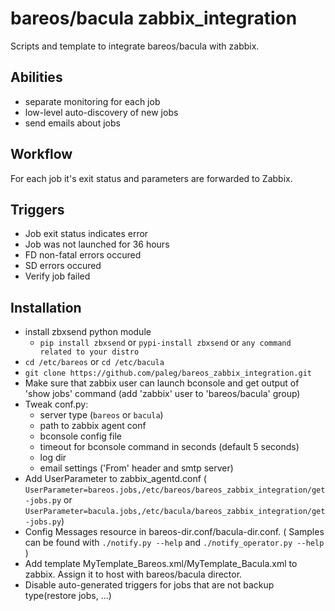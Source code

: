 bareos/bacula zabbix_integration
=========================

Scripts and template to integrate bareos/bacula with zabbix.

Abilities
---------
* separate monitoring for each job
* low-level auto-discovery of new jobs
* send emails about jobs

Workflow
---------
For each job it's exit status and parameters are forwarded to Zabbix.

Triggers
--------
* Job exit status indicates error
* Job was not launched for 36 hours
* FD non-fatal errors occured
* SD errors occured
* Verify job failed
 
Installation
------------

* install zbxsend python module
	* `pip install zbxsend` or `pypi-install zbxsend` or `any command related to your distro`
* `cd /etc/bareos` or `cd /etc/bacula`
* `git clone https://github.com/paleg/bareos_zabbix_integration.git`
* Make sure that zabbix user can launch bconsole and get output of 'show jobs' command (add 'zabbix' user to 'bareos/bacula' group)
* Tweak conf.py:
    * server type (`bareos` or `bacula`)
    * path to zabbix agent conf
    * bconsole config file
    * timeout for bconsole command in seconds (default 5 seconds)
    * log dir
    * email settings ('From' header and smtp server)
* Add UserParameter to zabbix_agentd.conf ( `UserParameter=bareos.jobs,/etc/bareos/bareos_zabbix_integration/get-jobs.py` or `UserParameter=bacula.jobs,/etc/bacula/bareos_zabbix_integration/get-jobs.py`)
* Config Messages resource in bareos-dir.conf/bacula-dir.conf. ( Samples can be found with `./notify.py --help` and `./notify_operator.py --help` )
* Add template MyTemplate_Bareos.xml/MyTemplate_Bacula.xml to zabbix. Assign it to host with bareos/bacula director.
* Disable auto-generated triggers for jobs that are not backup type(restore jobs, ...)
